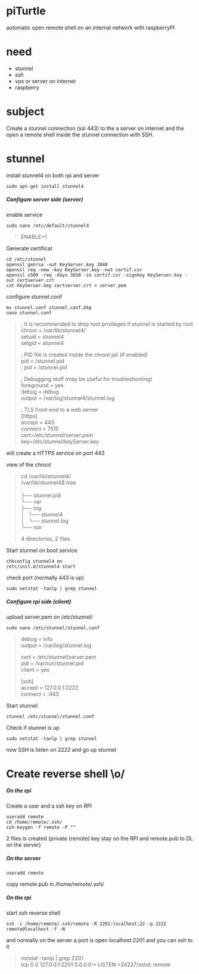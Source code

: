 # piTurtle
automatic open remote shell on an internal network with raspberryPI

# need
 - stunnel 
 - ssh 
 - vps or server on internet
 - raspberry
 
# subject
Create a stunnel connection (ssl 443) to the a server on internet and the open a remote shell inside the stunnel connection with SSH.

# stunnel
install stunnel4 on both rpi and server
```# sudo apt-get update
sudo apt-get install stunnel4
```

##### Configure server side (server)  

enable service  
```
sudo nano /etc/default/stunnel4
```
> ENABLE=1


Generate certificat
```
cd /etc/stunnel
openssl genrsa -out KeyServer.key 2048
openssl req -new -key KeyServer.key -out certif.csr
openssl x509 -req -days 3650 -in certif.csr -signkey KeyServer.key -out certserver.crt
cat KeyServer.key certserver.crt > server.pem
```

configure stunnel.conf
```
mv stunnel.conf stunnel.conf.bkp
nano stunnel.conf
```
>; It is recommended to drop root privileges if stunnel is started by root  
>chroot = /var/lib/stunnel4/  
>setuid = stunnel4  
>setgid = stunnel4  
>  
>; PID file is created inside the chroot jail (if enabled)  
>pid = /stunnel.pid  
>; pid = /stunnel.pid  
>  
>; Debugging stuff (may be useful for troubleshooting)  
>foreground = yes  
>debug = debug  
>output = /var/log/stunnel4/stunnel.log  
>  
>; TLS front-end to a web server  
>[https]  
>accept  = 443  
>connect = 7515  
>cert=/etc/stunnel/server.pem  
>key=/etc/stunnel/keyServer.key  

will create a HTTPS service on port 443  

view of the chroot   
>cd /var/lib/stunnel4/  
>/var/lib/stunnel4$ tree  
>.  
>├── stunnel.pid  
>└── var  
>    ├── log  
>    │   └── stunnel4  
>    │       └── stunnel.log  
>    └── run  
>  
>4 directories, 2 files  


Start stunnel on boot service  
```
chkconfig stunnel4 on  
/etc/init.d/stunnel4 start  
```

check port (normally 443 is up)
```
sudo netstat -tanlp | grep stunnel
```


##### Configure rpi side (client)  

upload server.pem on /etc/stunnel/  

```
sudo nano /etc/stunnel/stunnel.conf
```
>debug = info  
>output = /var/log/stunnel.log  
>  
>cert = /etc/stunnel/server.pem  
>pid = /var/run/stunnel.pid  
>client = yes  
>  
>[ssh]  
>accept = 127.0.0.1:2222  
>connect = <Ip or domain>:443  

Start stunnel  
```
stunnel /etc/stunnel/stunnel.conf
```

Check if stunnel is up  
```
sudo netstat -tanlp | grep stunnel  
```

now SSH is listen on 2222 and go up stunnel  


# Create reverse shell \o/

##### On the rpi
Create a user and a ssh key on RPI  
```
useradd remote  
cd /home/remote/.ssh/  
ssh-keygen -f remote -P ""  
```

2 files is created (private (remote) key stay on the RPI and remote.pub to DL on the server)

##### On the server 
```
useradd remote  
```
copy remote.pub in /home/remote/.ssh/ 


##### On the rpi
start ssh reverse shell
```
ssh -i /home/remote/.ssh/remote -R 2201:localhost:22 -p 2222 remote@localhost -f -N
```

and normally on the server a port is open localhost:2201 and you can ssh to it  

>netstat -tanlp | grep 2201  
>tcp        0      0 127.0.0.1:2201          0.0.0.0:*               LISTEN      >24227/sshd: remote  





